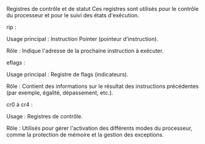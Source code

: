 Registres de contrôle et de statut
Ces registres sont utilisés pour le contrôle du processeur et pour le suivi des états d'exécution.

rip :

Usage principal : Instruction Pointer (pointeur d'instruction).

Rôle : Indique l'adresse de la prochaine instruction à exécuter.

eflags :

Usage principal : Registre de flags (indicateurs).

Rôle : Contient des informations sur le résultat des instructions précédentes (par exemple, égalité, dépassement, etc.).

cr0 à cr4 :

Usage : Registres de contrôle.

Rôle : Utilisés pour gérer l'activation des différents modes du processeur, comme la protection de mémoire et la gestion des exceptions.
